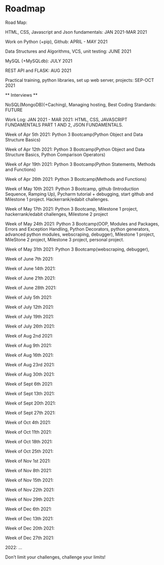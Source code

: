 # Roadmap

Road Map:

HTML, CSS, Javascript and Json fundamentals: JAN 2021-MAR 2021

Work on Python (+pip), Github: APRIL - MAY 2021

Data Structures and Algorithms, VCS, unit testing: JUNE 2021

MySQL (+MySQLdb): JULY 2021

REST API and FLASK: AUG 2021

Practical training, python libraries, set up web server, projects: SEP-OCT 2021

** Interviews **

NoSQL(MongoDB)(+Caching), Managing hosting, Best Coding Standards: FUTURE



Work Log:
JAN 2021 - MAR 2021: HTML, CSS, JAVASCRIPT FUNDAMENTALS PART 1 AND 2, JSON FUNDAMENTALS. 

Week of Apr 5th 2021: Python 3 Bootcamp(Python Object and Data Structure Basics)

Week of Apr 12th 2021: Python 3 Bootcamp(Python Object and Data Structure Basics, Python Comparison Operators)

Week of Apr 19th 2021: Python 3 Bootcamp(Python Statements, Methods and Functions)

Week of Apr 26th 2021: Python 3 Bootcamp(Methods and Functions)


Week of May 10th 2021: Python 3 Bootcamp, github (Introduction Sequence, Ramping Up), Pycharm tutorial + debugging, start github and Milestone 1 project. Hackerrank/edabit challenges.

Week of May 17th 2021: Python 3 Bootcamp, Milestone 1 project, hackerrank/edabit challenges, Milestone 2 project

Week of May 24th 2021: Python 3 Bootcamp(OOP, Modules and Packages, Errors and Exception Handling, Python Decorators, python generators, advanced python modules, webscraping, debugger), Milestone 1 project, MileStone 2 project, Milestone 3 project, personal project.

Week of May 31th 2021: Python 3 Bootcamp(webscraping, debugger),


Week of June 7th 2021: 

Week of June 14th 2021: 

Week of June 21th 2021: 

Week of June 28th 2021: 



Week of July 5th 2021: 

Week of July 12th 2021: 

Week of July 19th 2021: 

Week of July 26th 2021: 



Week of Aug 2nd 2021: 

Week of Aug 9th 2021: 

Week of Aug 16th 2021: 

Week of Aug 23rd 2021:

Week of Aug 30th 2021: 



Week of Sept 6th 2021: 

Week of Sept 13th 2021: 

Week of Sept 20th 2021: 

Week of Sept 27th 2021: 



Week of Oct 4th 2021: 

Week of Oct 11th 2021: 

Week of Oct 18th 2021: 

Week of Oct 25th 2021: 



Week of Nov 1st 2021: 

Week of Nov 8th 2021: 

Week of Nov 15th 2021: 

Week of Nov 22th 2021:

Week of Nov 29th 2021:



Week of Dec 6th 2021: 

Week of Dec 13th 2021: 

Week of Dec 20th 2021: 

Week of Dec 27th 2021: 



2022: ...





Don’t limit your challenges, challenge your limits!










